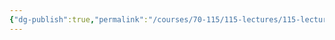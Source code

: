 ```yaml
---
{"dg-publish":true,"permalink":"/courses/70-115/115-lectures/115-lecture-2/","dgHomeLink":true,"dgPassFrontmatter":false,"dgShowBacklinks":true,"dgShowLocalGraph":true,"dgShowInlineTitle":false}
---
```

